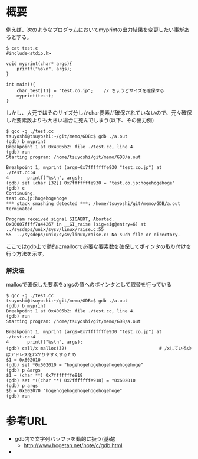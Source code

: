 # 概要
例えば、次のようなプログラムにおいてmyprintの出力結果を変更したい事があるとする。
```
$ cat test.c 
#include<stdio.h>

void myprint(char* args){
	printf("%s\n", args);
}

int main(){
	char test[11] = "test.co.jp";    // ちょうどサイズを確保する
	myprint(test);
}
```

しかし、大元ではそのサイズ分しかchar要素が確保されていないので、元々確保した要素数よりも大きい場合に死んでしまう(以下、その出力例)
```
$ gcc -g ./test.cc 
tsuyoshi@tsuyoshi:~/git/memo/GDB:$ gdb ./a.out 
(gdb) b myprint
Breakpoint 1 at 0x4005b2: file ./test.cc, line 4.
(gdb) run
Starting program: /home/tsuyoshi/git/memo/GDB/a.out 

Breakpoint 1, myprint (args=0x7fffffffe930 "test.co.jp") at ./test.cc:4
4		printf("%s\n", args);
(gdb) set {char [32]} 0x7fffffffe930 = "test.co.jp:hogehogehoge"
(gdb) c
Continuing.
test.co.jp:hogehogehoge
*** stack smashing detected ***: /home/tsuyoshi/git/memo/GDB/a.out terminated

Program received signal SIGABRT, Aborted.
0x00007ffff7a44267 in __GI_raise (sig=sig@entry=6) at ../sysdeps/unix/sysv/linux/raise.c:55
55	../sysdeps/unix/sysv/linux/raise.c: No such file or directory.
```

ここではgdb上で動的にmallocで必要な要素数を確保してポインタの取り付けを行う方法を示す。

### 解決法
mallocで確保した要素をargsの値へのポインタとして取替を行っている
```
$ gcc -g ./test.cc 
tsuyoshi@tsuyoshi:~/git/memo/GDB:$ gdb ./a.out 
(gdb) b myprint
Breakpoint 1 at 0x4005b2: file ./test.cc, line 4.
(gdb) run
Starting program: /home/tsuyoshi/git/memo/GDB/a.out 

Breakpoint 1, myprint (args=0x7fffffffe930 "test.co.jp") at ./test.cc:4
4		printf("%s\n", args);
(gdb) call/x malloc(32)                                   # /xしているのはアドレスをわかりやすくするため
$1 = 0x602010
(gdb) set *0x602010 = "hogehogehogehogehogehogehoge"
(gdb) p &args
$1 = (char **) 0x7fffffffe918
(gdb) set *((char **) 0x7fffffffe918) = *0x602010
(gdb) p args
$6 = 0x602070 "hogehogehogehogehogehogehoge"
(gdb) run
```

# 参考URL
- gdb内で文字列バッファを動的に扱う(基礎)
  - http://www.hogetan.net/note/c/gdb.html
- 
